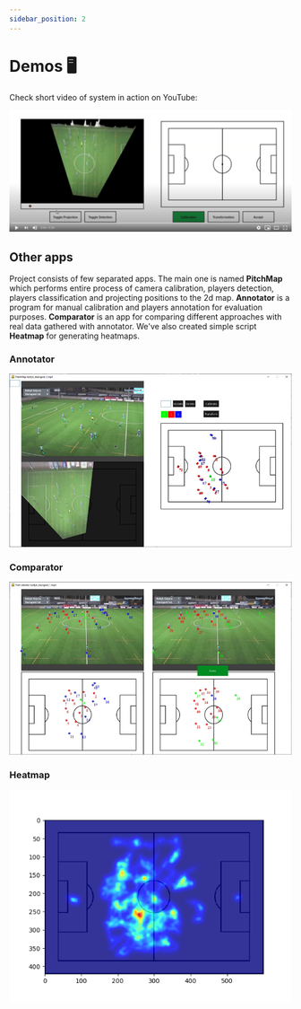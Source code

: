 ```yaml
---
sidebar_position: 2
---
```


# Demos 🖥️

Check short video of system in action on YouTube:

[![Youtube](../static/img/youtube.png)](https://www.youtube.com/watch?v=-ynVvmWY-I0)

## Other apps

Project consists of few separated apps. The main one is named **PitchMap** which performs entire process of camera calibration, players detection, players classification and projecting positions to the 2d map. **Annotator** is a program for manual calibration and players annotation for evaluation purposes. **Comparator** is an app for comparing different approaches with real data gathered with annotator. We've also created simple script **Heatmap** for generating heatmaps.

### Annotator

![Annotator](../static/img/software.png)

### Comparator

![Comparator](../static/img/software2.png)

### Heatmap

![Heatmap](../static/img/heatmap.png)

<!-- ## Trajectory analysis -->
